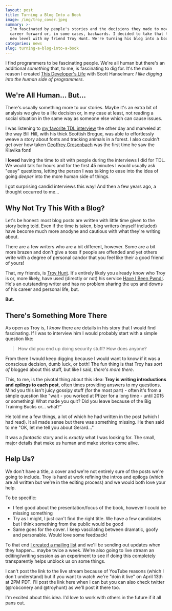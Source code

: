 ```yaml
---
layout: post
title: Turning a Blog Into a Book
image: /img/troy_cover.jpeg
summary: >-
  I'm fascinated by people's stories and the decisions they made to move their
  career forward or, in some cases, backwards. I decided to take that to a whole
  new level with my friend Troy Hunt. We're turning his blog into a book...
categories: news
slug: turning-a-blog-into-a-book
---
```


I find programmers to be fascinating people. We're all human but there's an additional _something_ that, to me, is fascinating to dig for. It's the main reason I created [This Developer's Life](https://thisdeveloperslife.com) with Scott Hanselman: _I like digging into the human side of programmers_.

## We're All Human... But...

There's usually something more to our stories. Maybe it's an extra bit of analysis we give to a life decision or, in my case at least, not reading a social situation in the same way as someone else which can cause issues.

I was listening to [my favorite TDL interview](https://thisdeveloperslife.com/post/2-0-5-typo) the other day and marveled at the way Bill Hill, with his thick Scottish Brogue, was able to effortlessly weave a story about fonts and tracking animals in a forest. I also couldn't get over how taken [Geoffrey Grosenbach](https://twitter.com/topfunky) was the first time he saw the Klavika font!

I **loved** having the time to sit with people during the interviews I did for TDL. We would talk for hours and for the first 45 minutes I would usually ask "easy" questions, letting the person I was talking to ease into the idea of going _deeper_ into the more human side of things.

I got surprising candid interviews this way! And then a few years ago, a thought occurred to me...

## Why Not Try This With a Blog?

Let's be honest: most blog posts are written with little time given to the story being told. Even if the time is taken, blog writers (myself included) have become much more anodyne and cautious with what they're writing about.

There are a few writers who are a bit different, however. Some are a bit more brazen and don't give a toss if people are offended and yet others write with a degree of personal candor that you feel like their a good friend of yours!

That, my friends, is [Troy Hunt](https://troyhunt.com). It's entirely likely you already know who Troy is or, more likely, have used (directly or not) his service [Have I Been Pwnd!](https://haveibeenpwnd.com). He's an outstanding writer and has no problem sharing the ups and downs of his career and personal life, but.

**But.**

## There's Something More There

As open as Troy is, I _know_ there are details in his story that I would find fascinating. If I was to interview him I would probably start with a simple question like:

> How did you end up doing security stuff? How does anyone?

From there I would keep digging because I would want to know if it was a conscious decision, dumb luck, or both! The fun thing is that Troy has _sort of_ blogged about this stuff, but like I said, _there's more there_.

This, to me, is the pivotal thing about this idea: **Troy is writing introductions and epilogs to each post**, often times providing answers to my questions. Mind you this isn't juicy gossipy stuff (for the most part) - often it's from a simple question like "wait - you worked at Pfizer for a long time - until 2015 or something! What made you quit? Did you leave because of the Big Training Bucks or... what?"

He told me a few things, a lot of which he had written in the post (which I had read). It all made sense but there was something missing. He then said to me "OK, let me tell you about Gerard..."

It was a _fantastic_ story and is _exactly_ what I was looking for. The small, major details that make us human and make stories come alive.

## Help Us?

We don't have a title, a cover and we're not entirely sure of the posts we're going to include. Troy is hard at work refining the intros and epilogs (which are all written but we're in the editing process) and we would both love your help.

To be specific:

- I feel good about the presentation/focus of the book, however I could be missing something
- Try as I might, I just can't find the right title. We have a few candidates but I think something from the public would be good
- Same goes for the cover. I keep vascilating between dramatic, goofy and personable. Would love some feedback!

To that end [I created a mailing list](https://book.troyhunt.com) and we'll be sending out updates when they happen... maybe twice a week. We're also going to live stream an editing/writing session as an experiment to see if doing this completely transparently helps unblock us on some things.

I can't post the link to the live stream because of YouTube reasons (which I don't understand) but if you want to watch we're "doin it live" on April 13th at 2PM PDT. I'll post the link here when I can but you can also check twitter (@robconery and @troyhunt) as we'll post it there too.

I'm excited about this idea. I'd love to work with others in the future if it all pans out.
